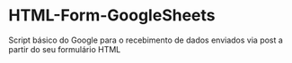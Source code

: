 # HTML-Form-GoogleSheets
Script básico do Google para o recebimento de dados enviados via post a partir do seu formulário HTML
